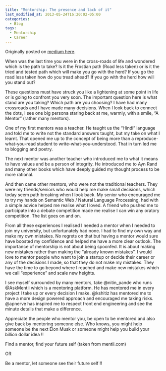 ```yaml
---
title: "Mentorship: The presence and lack of it"
last_modified_at: 2013-05-24T16:20:02-05:00
categories:
  - Blog
tags:
  - Mentorship
  - Career
---
```


Originally posted on [medium here](https://medium.com/@phoenixwizard/mentorship-c1da3e72eefb).

When was the last time you were in the cross-roads of life and wondered which is the path to take? Is it the Frostian path (Road less taken) or is it the tried and tested path which will make you go with the herd? If you go the road less taken how do you tread ahead? If you go with the herd how will you stand out?

These questions must have struck you like a lightening at some point in life or is going to confront you very soon. The important question here is what stand are you taking? Which path are you choosing? I have had many crossroads and I have made many decisions. When I look back to connect the dots, I see one big persona staring back at me, warmly, with a smile, “A Mentor” (rather many mentors).

One of my first mentors was a teacher. He taught us the “Hindi” language and told me to write not the standard answers taught, but my take on what I learnt. That opened me up to the concept of being more than a reproduce-what-you-read student to write-what-you-understood. That in turn led me to blogging and poetry.

The next mentor was another teacher who introduced me to what it means to have values and be a person of integrity. He introduced me to Ayn Rand and many other books which have deeply guided my thought process to be more rational.

And then came other mentors, who were not the traditional teachers. They were my friends/seniors who would help me make small decisions, which today seem path breaking when I look back. My senior who encouraged me to try my hands on Semantic Web / Natural Language Processing, had with a simple advice helped me realise what I loved. A friend who pushed me to participate into a debate competition made me realise I can win any oratory competition. The list goes on and on.

From all these experiences I realised I needed a mentor when I needed to join my university, but unfortunately had none. I had to find my own way and make my own mistakes. No regrets on that but having a mentor would sure have boosted my confidence and helped me have a more clear outlook. The importance of mentorship is not about being spoonfed. It is about making new mistakes rather than making the “already known mistakes”. I would love to mentor people who want to join a startup or decide their career or any of the decisions I made, so that they do not make my mistakes. They have the time to go beyond where I reached and make new mistakes which we call “experience” and scale new heights.

I see myself surrounded by many mentors, take @nitin_pande who runs @AskMentii which is a mentoring platform. He has mentored me in every project I take up or every decision I make. @kshitiz has mentored me to have a more design powered approach and encouraged me taking risks. @apnerve has inspired me to respect front end engineering and see the minute details that make a difference.

Appreciate the people who mentor you, be open to be mentored and also give back by mentoring someone else. Who knows, you might help someone be the next Elon Musk or someone might help you build your billion dollar idea !!

Find a mentor, find your future self (taken from mentii.com)

OR

Be a mentor, let someone see their future self !!